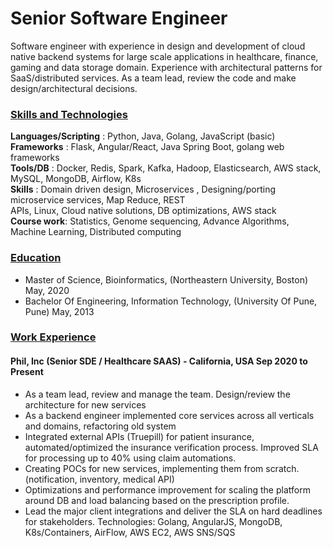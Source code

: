 # Senior Software Engineer

Software engineer with experience in design and development of cloud native backend systems for large scale
applications in healthcare, finance, gaming and data storage domain. Experience with architectural patterns for
SaaS/distributed services. As a team lead, review the code and make design/architectural decisions.

### <ins> Skills and Technologies <ins> 

**Languages/Scripting** : Python, Java, Golang, JavaScript (basic)   
**Frameworks** : Flask, Angular/React, Java Spring Boot, golang web frameworks   
**Tools/DB** : Docker, Redis, Spark, Kafka, Hadoop, Elasticsearch, AWS stack, MySQL, MongoDB, Airflow, K8s    
**Skills** : Domain driven design, Microservices , Designing/porting microservice services, Map Reduce, REST   
APIs, Linux, Cloud native solutions, DB optimizations, AWS stack   
**Course work**: Statistics, Genome sequencing, Advance Algorithms, Machine Learning, Distributed computing      


### <ins> Education <ins> 
- Master of Science, Bioinformatics, (Northeastern University, Boston) May, 2020   
- Bachelor Of Engineering, Information Technology, (University Of Pune, Pune) May, 2013   


### <ins> Work Experience <ins> 

#### Phil, Inc (Senior SDE / Healthcare SAAS) - California, USA Sep 2020 to Present 
- As a team lead, review and manage the team. Design/review the architecture for new services
- As a backend engineer implemented core services across all verticals and domains, refactoring old system
- Integrated external APIs (Truepill) for patient insurance, automated/optimized the insurance verification
process. Improved SLA for processing up to 40% using claim automations.
- Creating POCs for new services, implementing them from scratch.(notification, inventory, medical API)
- Optimizations and performance improvement for scaling the platform around DB and load balancing based on
the prescription profile.
- Lead the major client integrations and deliver the SLA on hard deadlines for stakeholders.
Technologies: Golang, AngularJS, MongoDB, K8s/Containers, AirFlow, AWS EC2, AWS SNS/SQS   
